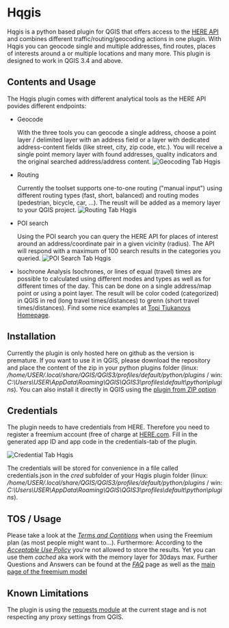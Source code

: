 # Hqgis
Hqgis is a python based plugin for QGIS that offers access to the [HERE API](https://developer.here.com/) and combines different traffic/routing/geocoding actions in one plugin. 
With Hqgis you can geocode single and multiple addresses, find routes, places of interests around a or multiple locations and many more.
This plugin is designed to work in QGIS 3.4 and above.

## Contents and Usage
The Hqgis plugin comes with different analytical tools as the HERE API povides different endpoints:
+ Geocode

   With the three tools you can geocode a single address, choose a point layer / delimited layer with an address field or a layer with dedicated address-content fields (like street, city, zip code, etc.). You will receive a single point memory layer with found addresses, quality indicators and the original searched address/address content.
   ![Geocoding Tab Hqgis](https://i.imgur.com/IC0Z7B7.png)
+ Routing

   Currently the toolset supports one-to-one routing ("manual input") using different routing types (fast, short, balanced) and routing modes (pedestrian, bicycle, car, ...). The reuslt will be added as a memory layer to your QGIS project.
   ![Routing Tab Hqgis](https://i.imgur.com/wzydRrk.png)
+ POI search

   Using the POI search you can query the HERE API for places of interest around an address/coordinate pair in a given vicinity (radius). The API will respond with a maximum of 100 search results in the categories you queried.
   ![POI Search Tab Hqgis](https://i.imgur.com/2mzqDDw.png)

+ Isochrone Analysis
   Isochrones, or lines of equal (travel) times are possible to calculated using different modes and types as well as for different times of the day. This can be done on a single address/map point or using a point layer. The result will be color coded (categorized) in QGIS in red (long travel times/distances) to grenn (short travel times/distances). Find some nice examples at [Topi Tjukanovs Homepage](https://tjukanov.org/vintage-isochrones/).
   
   
## Installation
Currently the plugin is only hosted here on github as the version is premature. 
If you want to use it in QGIS, please download the repository and place the content of the zip in your python plugins folder (linux: */home/USER/.local/share/QGIS/QGIS3/profiles/default/python/plugins* / win: *C:\Users\USER\AppData\Roaming\QGIS\QGIS3\profiles\default\python\plugins*). You can also install it directly in QGIS using the [plugin from ZIP option](https://gis.stackexchange.com/questions/302196/downloading-and-saving-plugins-for-qgis-3-4)

## Credentials
The plugin needs to have credentials from HERE. Therefore you need to register a freemium account (free of charge at [HERE.com](https://developer.here.com/). 
Fill in the generated app ID and app code in the credentials-tab of the plugin.

![Credential Tab Hqgis](https://i.imgur.com/8kOkAHD.png)

The credentials will be stored for convenience in a file called credentials.json in the *cred* subfolder of your Hqgis plugin folder (linux: */home/USER/.local/share/QGIS/QGIS3/profiles/default/python/plugins* / win: *C:\Users\USER\AppData\Roaming\QGIS\QGIS3\profiles\default\python\plugins*). 

## TOS / Usage
Please take a look at the [*Terms and Contitions*](https://developer.here.com/terms-and-conditions) when using the Freemium plan (as most people might want to...).
Furthermore:
According to the [*Acceptable Use Policy*](https://legal.here.com/en-gb/terms/acceptable-use-policy) you're not allowed to store the results. Yet you can use them *cached* aka work with the memory layer for 30days max.
Further Questions and Answers can be found at the [*FAQ*](https://developer.here.com/faqs) page as well as the [main page of the freemium model](https://go.engage.here.com/freemium)

## Known Limitations
The plugin is using the [requests module](http://docs.python-requests.org/en/master/) at the current stage and is not respecting any proxy settings from QGIS.
